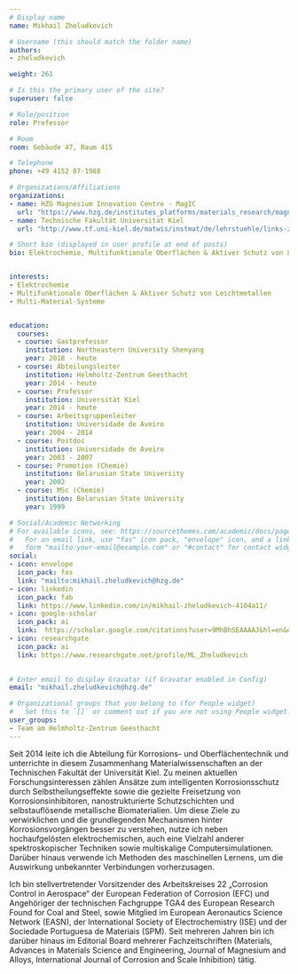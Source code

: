 ```yaml
---
# Display name
name: Mikhail Zheludkevich

# Username (this should match the folder name)
authors:
- zheludkevich

weight: 261

# Is this the primary user of the site?
superuser: false

# Role/position
role: Professor

# Room
room: Gebäude 47, Raum 415

# Telephone
phone: +49 4152 87-1988

# Organizations/Affiliations
organizations:
- name: HZG Magnesium Innovation Centre - MagIC
  url: "https://www.hzg.de/institutes_platforms/materials_research/magnesium_technology/"
- name: Technische Fakultät Universität Kiel
  url: "http://www.tf.uni-kiel.de/matwis/instmat/de/lehrstuehle/links-zu-den-arbeitsgruppen/korrosion-und-oberflachentechnik"

# Short bio (displayed in user profile at end of posts)
bio: Elektrochemie, Multifunktionale Oberflächen & Aktiver Schutz von Leichtmetallen, Multi-Material-Systeme  


interests:
- Elektrochemie
- Multifunktionale Oberflächen & Aktiver Schutz von Leichtmetallen 
- Multi-Material-Systeme


education:
  courses:
  - course: Gastprofessor
    institution: Northeastern University Shenyang
    year: 2018 - heute
  - course: Abteilungsleiter
    institution: Helmholtz-Zentrum Geesthacht
    year: 2014 - heute
  - course: Professor
    institution: Universität Kiel
    year: 2014 - heute
  - course: Arbeitsgruppenleiter
    institution: Universidade de Aveiro
    year: 2004 - 2014
  - course: Postdoc
    institution: Universidade de Aveiro
    year: 2003 - 2007
  - course: Promotion (Chemie)
    institution: Belarusian State University
    year: 2002
  - course: MSc (Chemie)
    institution: Belarusian State University
    year: 1999

# Social/Academic Networking
# For available icons, see: https://sourcethemes.com/academic/docs/page-builder/#icons
#   For an email link, use "fas" icon pack, "envelope" icon, and a link in the
#   form "mailto:your-email@example.com" or "#contact" for contact widget.
social:
- icon: envelope
  icon_pack: fas
  link: "mailto:mikhail.zheludkevich@hzg.de"
- icon: linkedin
  icon_pack: fab
  link: https://www.linkedin.com/in/mikhail-zheludkevich-4104a11/
- icon: google-scholar
  icon_pack: ai
  link:  https://scholar.google.com/citations?user=9MhBhSEAAAAJ&hl=en&oi=ao
- icon: researchgate
  icon_pack: ai
  link: https://www.researchgate.net/profile/ML_Zheludkevich
  

# Enter email to display Gravatar (if Gravatar enabled in Config)
email: "mikhail.zheludkevich@hzg.de"

# Organizational groups that you belong to (for People widget)
#   Set this to `[]` or comment out if you are not using People widget.
user_groups:
- Team am Helmholtz-Zentrum Geesthacht
---
```


Seit 2014 leite ich die Abteilung für Korrosions- und Oberflächentechnik und unterrichte in diesem Zusammenhang Materialwissenschaften an der Technischen Fakultät der Universität Kiel. Zu meinen aktuellen Forschungsinteressen zählen Ansätze zum intelligenten Korrosionsschutz durch Selbstheilungseffekte sowie die gezielte Freisetzung von Korrosionsinhibitoren, nanostrukturierte Schutzschichten und selbstauflösende metallische Biomaterialien. Um diese Ziele zu verwirklichen und die grundlegenden Mechanismen hinter Korrosionsvorgängen besser zu verstehen, nutze ich neben hochaufgelösten elektrochemischen, auch eine Vielzahl anderer spektroskopischer Techniken sowie multiskalige Computersimulationen. Darüber hinaus verwende ich Methoden des maschinellen Lernens, um die Auswirkung unbekannter Verbindungen vorherzusagen.

Ich bin stellvertretender Vorsitzender des Arbeitskreises 22 „Corrosion Control in Aerospace“ der European Federation of Corrosion (EFC) und Angehöriger der technischen Fachgruppe TGA4 des European Research Found for Coal and Steel, sowie Mitglied im European Aeronautics Science Network (EASN), der International Society of Electrochemistry (ISE) und der Sociedade Portuguesa de Materiais (SPM). Seit mehreren Jahren bin ich darüber hinaus im Editorial Board mehrerer Fachzeitschriften (Materials, Advances in Materials Science and Engineering, Journal of Magnesium and Alloys, International Journal of Corrosion and Scale Inhibition) tätig.

